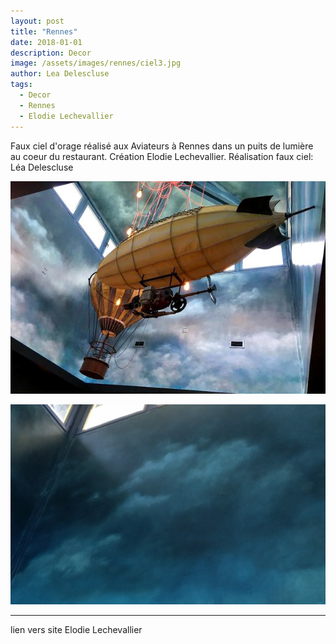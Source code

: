 ```yaml
---
layout: post
title: "Rennes"
date: 2018-01-01
description: Decor
image: /assets/images/rennes/ciel3.jpg
author: Lea Delescluse
tags:
  - Decor
  - Rennes
  - Elodie Lechevallier
---
```

Faux ciel d'orage réalisé aux Aviateurs à Rennes dans un puits de lumière au coeur du restaurant. Création Elodie Lechevallier. Réalisation faux ciel: Léa Delescluse

![Placeholder](/assets/images/rennes/ciel1.jpeg)

![Placeholder](/assets/images/rennes/ciel4.jpg)

<hr/>
lien vers site Elodie Lechevallier
